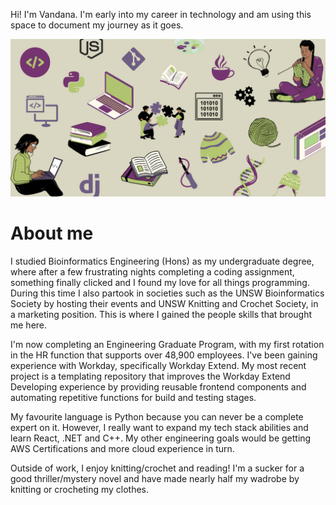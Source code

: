 Hi! I'm Vandana. I'm early into my career in technology and am using this space to document my journey as it goes. 

![Obligatory icon image](/public/home_banner.png)

# About me

I studied Bioinformatics Engineering (Hons) as my undergraduate degree, where after a few frustrating nights completing a coding assignment, something finally clicked and I found my love for all things programming. During this time I also partook in societies such as the UNSW Bioinformatics Society by hosting their events and UNSW Knitting and Crochet Society, in a marketing position. This is where I gained the people skills that brought me here.  

I'm now completing an Engineering Graduate Program, with my first rotation in the HR function that supports over 48,900 employees. I've been gaining experience with Workday, specifically Workday Extend. My most recent project is a templating repository that improves the Workday Extend Developing experience by providing reusable frontend components and automating repetitive functions for build and testing stages. 

My favourite language is Python because you can never be a complete expert on it. However, I really want to expand my tech stack abilities and learn React, .NET and C++. My other engineering goals would be getting AWS Certifications and more cloud experience in turn. 

Outside of work, I enjoy knitting/crochet and reading! I'm a sucker for a good thriller/mystery novel and have made nearly half my wadrobe by knitting or crocheting my clothes. 
